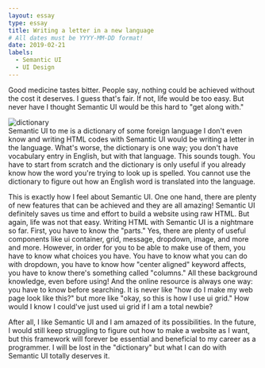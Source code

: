 ```yaml
---
layout: essay
type: essay
title: Writing a letter in a new language
# All dates must be YYYY-MM-DD format!
date: 2019-02-21
labels:
  - Semantic UI
  - UI Design
---
```


Good medicine tastes bitter.
People say, nothing could be achieved without the cost it deserves. I guess that's fair. If not, life would be too easy. But never have I thought Semantic UI would be this hard to "get along with."

<img class="ui tiny avatar image" alt="dictionary" src="https://static.makeuseof.com/wp-content/uploads/2015/11/dictionary_shutterstock_45765181.jpg"><br>
Semantic UI to me is a dictionary of some foreign language I don't even know and writing HTML codes with Semantic UI would be writing a letter in the language. What's worse, the dictionary is one way; you don't have vocabulary entry in English, but with that language. This sounds tough. You have to start from scratch and the dictionary is only useful if you already know how the word you're trying to look up is spelled. You cannot use the dictionary to figure out how an English word is translated into the language.

This is exactly how I feel about Semantic UI. One one hand, there are plenty of new features that can be achieved and they are all amazing! Semantic UI definitely saves us time and effort to build a website using raw HTML. But again, life was not that easy. Writing HTML with Semantic UI is a nightmare so far. First, you have to know the "parts." Yes, there are plenty of useful components like ui container, grid, message, dropdown, image, and more and more. However, in order for you to be able to make use of them, you have to know what choices you have. You have to know what you can do with dropdown, you have to know how "center aligned" keyword affects, you have to know there's something called "columns." All these background knowledge, even before using! And the online resource is always one way: you have to know before searching. It is never like "how do I make my web page look like this?" but more like "okay, so this is how I use ui grid." How would I know I could've just used ui grid if I am a total newbie?

After all, I like Semantic UI and I am amazed of its possibilities. In the future, I would still keep struggling to figure out how to make a website as I want, but this framework will forever be essential and beneficial to my career as a programmer. I will be lost in the "dictionary" but what I can do with Semantic UI totally deserves it.